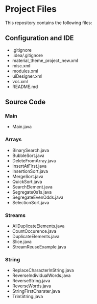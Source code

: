 # Project Files

This repository contains the following files:

## Configuration and IDE
- .gitignore
- .idea/.gitignore
- material_theme_project_new.xml
- misc.xml
- modules.xml
- uiDesigner.xml
- vcs.xml
- README.md

## Source Code

### Main
- Main.java

### Arrays
- BinarySearch.java
- BubbleSort.java
- DeleteFromArray.java
- InsertAtFirst.java
- InsertionSort.java
- MergeSort.java
- QuickSort.java
- SearchElement.java
- Segregate0s1s.java
- SegregateEvenOdds.java
- SelectionSort.java

### Streams
- AllDuplicateElements.java
- CountOccurence.java
- DuplicateElements.java
- Slice.java
- StreamReuseExample.java

### String
- ReplaceCharacterInString.java
- ReverseIndividualWords.java
- ReverseString.java
- ReverseWords.java
- StringFirstCharater.java
- TrimString.java
